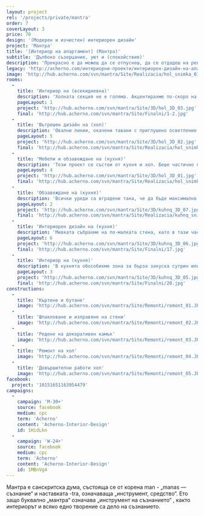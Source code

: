 ```yaml
---
layout: project
rel: '/projects/private/mantra'
order: 7
coverLayout: 3
price: 70
design: '(Модерен и изчистен) интериорен дизайн'
project: 'Мантра'
title: '[Интериор на апартамент] (Мантра)'
subtitle: 'Дълбоко съзерцание, уют и (спокойствие)'
description: 'Прекрасно е да можеш да се отпуснеш, да се отдадеш на релакс и спокойствие и само да съзерцаваш всичко наоколо или да се потопиш дълбоко в себе си. Точно такъв интериор, предразполагащ към пълно блаженство, е този, по който работихме доскоро.'
legacy: 'http://acherno.com/интериорни-проекти/интериорен-дизайн-на-апартаменти/мантра/интериор.html'
image: 'http://hub.acherno.com/svn/mantra/Site/Realizacia/hol_snimka_01.jpg'
rooms:
  -
    title: 'Интериор на (всекидневна)'
    description: 'Холната секция не е голяма. Акцентирахме по-скоро на стената и тавана над телевизора. Отделихме няколко къта, които бяха повече от достатъчни. При масата за хранене също внесохме малка закачка на стената, като вградихме две рафтчета, на които поставихме и огледална част.  '
    pageLayout: 1
    project: 'http://hub.acherno.com/svn/mantra/Site/3D/hol_3D_03.jpg'
    final: 'http://hub.acherno.com/svn/mantra/Site/Finalni/1-2.jpg'
  -
    title: 'Вътрешен дизайн на (хол)'
    description: 'Овални линии, окачени тавани с приглушено осветление и удобни мебели. Всекидневна с модерен и отпускащ интериор. Предвидено е местенце за четене със следобедно кафе и удобен холен ъгъл, който да посреща гости. Удобно е и за полягане и гледане на хубав филм. '
    pageLayout: 5
    project: 'http://hub.acherno.com/svn/mantra/Site/3D/hol_3D_02.jpg'
    final: 'http://hub.acherno.com/svn/mantra/Site/Realizacia/hol_snimka_02.jpg'
  -
    title: 'Мебели и обзавеждане на (кухня)'
    description: 'Този проект се състои от кухня и хол. Беше частично проектирано жилище, в което останалите помещения бяха ремонтирани наскоро. Започнахме с леко прекрояване, така че да направим по-голяма и удобна кухня с много място за шкафове. Целта беше всичко да е скрито и затворено, дори апаратът за минерална вода. '
    pageLayout: 4
    project: 'http://hub.acherno.com/svn/mantra/Site/3D/hol_3D_01.jpg'
    final: 'http://hub.acherno.com/svn/mantra/Site/Realizacia/hol_snimka_01.jpg'
  -
    title: 'Обзавеждане на (кухня)'
    description: 'Всички уреди са вградени така, че да бъде максимално изчистено и прибрано. В средата изградихме островче с барплот, където да се сяда за сутрешно кафе, бърза закуска или да се изпие по питие преди вечеря.'
    pageLayout: 2
    project: 'http://hub.acherno.com/svn/mantra/Site/3D/kuhnq_3D_07.jpg'
    final: 'http://hub.acherno.com/svn/mantra/Site/Realizacia/kuhnq_snimka_07.jpg'
  -
    title: 'Интериорен дизайн на (кухня)'
    description: 'Мивката събрахме на по-малката стена, като в тази част обособихме и кът за готвене.'
    pageLayout: 6
    project: 'http://hub.acherno.com/svn/mantra/Site/3D/kuhnq_3D_06.jpg'
    final: 'http://hub.acherno.com/svn/mantra/Site/Finalni/17.jpg'
  -
    title: 'Интериор на (кухня)'
    description: 'В кухнята обособихме зона за бърза закуска сутрин или едно късо кафе преди работа, като спокойно може да гледаш и някое сутрешно предаване за фон. Всичко е изработено с лъскави МДФ плоскости, технически камък и сиво-бежова гама с малко черно за акцент. Ключовите думи тук бяха "модерно", "изчистено" и "функционално".'
    pageLayout: 3
    project: 'http://hub.acherno.com/svn/mantra/Site/3D/kuhnq_3D_05.jpg'
    final: 'http://hub.acherno.com/svn/mantra/Site/Finalni/20.jpg'
constructions:
  - 
    title: 'Къртене и бутане'
    image: 'http://hub.acherno.com/svn/mantra/Site/Remonti/remont_01.JPG'
  - 
    title: 'Шпакловане и изправяне на стени'
    image: 'http://hub.acherno.com/svn/mantra/Site/Remonti/remont_02.JPG'
  - 
    title: 'Редене на декоративен камък'
    image: 'http://hub.acherno.com/svn/mantra/Site/Remonti/remont_03.JPG'
  - 
    title: 'Ремонт на хол'
    image: 'http://hub.acherno.com/svn/mantra/Site/Remonti/remont_04.JPG'
  - 
    title: 'Довършителни работи хол'
    image: 'http://hub.acherno.com/svn/mantra/Site/Remonti/remont_05.JPG'
facebook:
  project: '10151651163954479'
campaigns:
  -
    campaign: 'M-30+' 
    source: facebook
    medium: cpc
    term: 'Acherno'
    content: 'Acherno-Interior-Design'
    id: 1HidLkn
  -
    campaign: 'W-24+' 
    source: facebook
    medium: cpc
    term: 'Acherno'
    content: 'Acherno-Interior-Design'
    id: 1MBnVg4
---
```

Мантра е санскритска дума, състояща се от корена man - „manas — съзнание“ и наставката -tra, означаваща „инструмент, средство“. Ето защо буквално „мантра“ означава „инструмент на съзнанието“ , както интериорът и всяко едно творение са дело на съзнанието.
